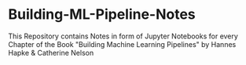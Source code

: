 # Building-ML-Pipeline-Notes
This Repository contains Notes in form of Jupyter Notebooks for every Chapter of the Book "Building Machine Learning Pipelines" by Hannes Hapke &amp; Catherine Nelson
